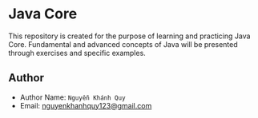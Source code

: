 # Java Core

This repository is created for the purpose of learning and practicing Java Core. Fundamental and advanced concepts of Java will be presented through exercises and specific examples.

## Author

- Author Name: `Nguyễn Khánh Quy`
- Email: <nguyenkhanhquy123@gmail.com>
